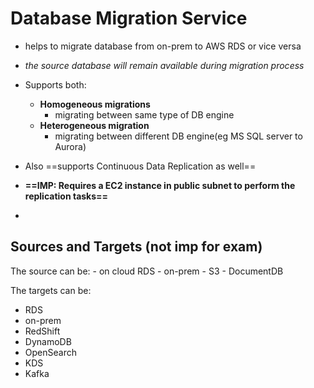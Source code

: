 
# Database Migration Service

- helps to migrate database from on-prem to AWS RDS or vice versa

- *the source database will remain available during migration process*
- Supports both:
	- **Homogeneous migrations**
		- migrating between same type of DB engine
	- **Heterogeneous migration**
		- migrating between different DB engine(eg MS SQL server to Aurora)
- Also ==supports Continuous Data Replication as well==
- **==IMP: Requires a EC2 instance in public subnet to perform the replication tasks==**
- 


## Sources and Targets (not imp for exam)

The source can be:
	- on cloud RDS
	- on-prem 
	- S3
	- DocumentDB

The targets can be:

- RDS
- on-prem
- RedShift
- DynamoDB
- OpenSearch
- KDS
- Kafka
